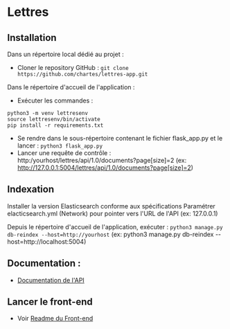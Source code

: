 # Lettres

## Installation
Dans un répertoire local dédié au projet :
- Cloner le repository GitHub : `git clone https://github.com/chartes/lettres-app.git`

Dans le répertoire d'accueil de l'application :
- Exécuter les commandes :
```
python3 -m venv lettresenv
source lettresenv/bin/activate
pip install -r requirements.txt
```

- Se rendre dans le sous-répertoire contenant le fichier flask_app.py et le lancer : `python3 flask_app.py`
- Lancer une requête de contrôle : http:/yourhost/lettres/api/1.0/documents?page[size]=2
(ex: http://127.0.0.1:5004/lettres/api/1.0/documents?page[size]=2)


## Indexation
Installer la version Elasticsearch conforme aux spécifications
Paramétrer elacticsearch.yml (Network) pour pointer vers l'URL de l'API (ex: 127.0.0.1)

Depuis le répertoire d'accueil de l'application, exécuter :
`python3 manage.py db-reindex --host=http://yourhost`
(ex: python3 manage.py db-reindex --host=http://localhost:5004)

## Documentation :
- [Documentation de l'API](https://github.com/chartes/lettres-app/blob/master/docs/API.md)

## Lancer le front-end
- Voir [Readme du Front-end](https://github.com/chartes/lettres-vue/blob/dev/README.md)
